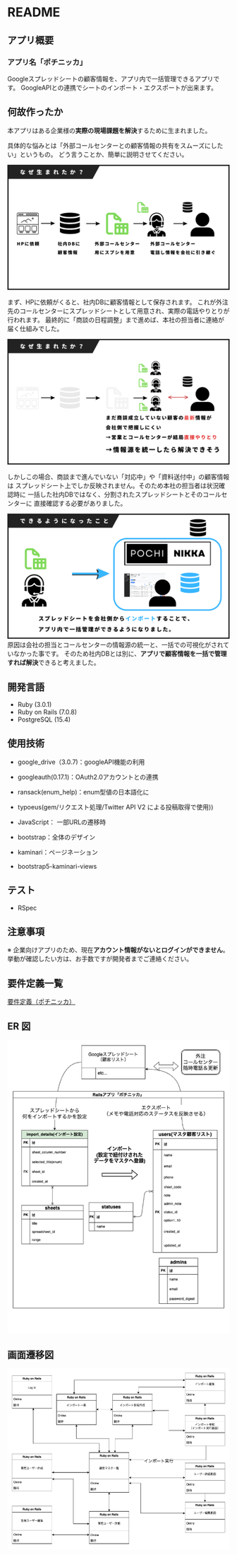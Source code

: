 # README

## アプリ概要

### アプリ名「ポチニッカ」

Googleスプレッドシートの顧客情報を、アプリ内で一括管理できるアプリです。
GoogleAPIとの連携でシートのインポート・エクスポートが出来ます。

## 何故作ったか

本アプリはある企業様の**実際の現場課題を解決**するために生まれました。

具体的な悩みとは「外部コールセンターとの顧客情報の共有をスムーズにしたい」というもの。
どう言うことか、簡単に説明させてください。

![開発前流れ](docs/15.png)

まず、HPに依頼がくると、社内DBに顧客情報として保存されます。
これが外注先のコールセンターにスプレッドシートとして用意され、実際の電話やりとりが行われます。
最終的に「商談の日程調整」まで進めば、本社の担当者に連絡が届く仕組みでした。

![問題点](docs/17.png)

しかしこの場合、商談まで進んでいない「対応中」や「資料送付中」の顧客情報は
スプレッドシート上でしか反映されません。そのため本社の担当者は状況確認時に
一括した社内DBではなく、分割されたスプレッドシートとそのコールセンターに
直接確認する必要がありました。

![ER図](docs/19.png)
原因は会社の担当とコールセンターの情報源の統一と、一括での可視化がされていなかった事です。
そのため社内DBとは別に、**アプリで顧客情報を一括で管理すれば解決**できると考えました。

## 開発言語

- Ruby (3.0.1)
- Ruby on Rails (7.0.8)
- PostgreSQL (15.4)

## 使用技術

- google_drive（3.0.7)：googleAPI機能の利用
- googleauth(0.17.1)：OAuth2.0アカウントとの連携
- ransack(enum_help)：enum型値の日本語化に
- typoeus(gem/リクエスト処理/Twitter API V2 による投稿取得で使用))

- JavaScript： 一部URLの遷移時
- bootstrap：全体のデザイン
- kaminari：ページネーション
- bootstrap5-kaminari-views

## テスト

- RSpec

## 注意事項
※ 企業向けアプリのため、現在**アカウント情報がないとログインができません**。
挙動が確認したい方は、お手数ですが開発者までご連絡ください。

## 要件定義一覧

[要件定義（ポチニッカ）](https://docs.google.com/spreadsheets/d/15msBnQ_21w7erIOCudjj5z0yKSqy1icNbvbcsAl54J8/edit#gid=1929335711)

## ER 図

![ER図](docs/ER.png)

## 画面遷移図

![ER図](docs/seni.png)